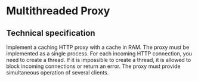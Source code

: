 # Multithreaded Proxy
## Technical specification
Implement a caching HTTP proxy with a cache in RAM. 
The proxy must be implemented as a single process. 
For each incoming HTTP connection, you need to create a thread. 
If it is impossible to create a thread, it is allowed to block incoming connections or return an error.
The proxy must provide simultaneous operation of several clients.
